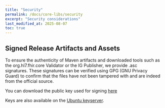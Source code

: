 ```yaml
---
title: "Security"
permalink: /docs/core-libs/security
excerpt: "Security considerations"
last_modified_at: 2025-08-07
toc: true
---
```


## Signed Release Artifacts and Assets

To ensure the authenticity of Maven artifacts and downloaded tools such as the org.hl7.fhir.core Validator or the IG 
Publisher, we provide .asc signatures. These signatures can be verified using GPG (GNU Privacy Guard) to confirm that 
the files have not been tampered with and are indeed from the official source.

You can download the public key used for signing [here](../../assets/keys/public.pgp)

Keys are also available on the [Ubuntu keyserver](https://keyserver.ubuntu.com/pks/lookup?search=85D1C17CF1152107B272386C8FDFA68281399B5D&fingerprint=on&op=index).